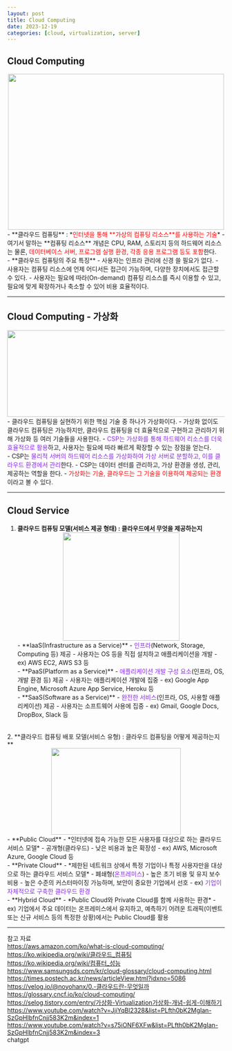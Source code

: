 ```yaml
---
layout: post
title: Cloud Computing
date: 2023-12-19
categories: [cloud, virtualization, server]
---
```

## Cloud Computing
<center><img src="https://github.com/LeeJae-H/LeeJae-H.github.io/assets/122717063/3d7a2aac-5864-4824-8f39-9474726012b1" width="500" height="360"></center>  
- **클라우드 컴퓨팅** : *<span style="color:red">인터넷을 통해 **가상의 컴퓨팅 리소스**를 사용하는 기술</span>*  
    - 여기서 말하는 **컴퓨팅 리소스** 개념은 CPU, RAM, 스토리지 등의 하드웨어 리소스는 물론, <span style="color:red">데이터베이스 서버, 프로그램 실행 환경, 각종 응용 프로그램 등도 포함</span>한다.  
<br>
- **클라우드 컴퓨팅의 주요 특징**
    - 사용자는 인프라 관리에 신경 쓸 필요가 없다.  
    - 사용자는 컴퓨팅 리소스에 언제 어디서든 접근이 가능하며, 다양한 장치에서도 접근할 수 있다. 
    - 사용자는 필요에 따라(On-demand) 컴퓨팅 리소스를 즉시 이용할 수 있고, 필요에 맞게 확장하거나 축소할 수 있어 비용 효율적이다.

---
## Cloud Computing - 가상화
<center><img src="https://github.com/LeeJae-H/LeeJae-H.github.io/assets/122717063/c8d9a31c-889c-47e6-bac5-b624b75de12c" width="600" height="200"></center>
- 클라우드 컴퓨팅을 실현하기 위한 핵심 기술 중 하나가 가상화이다.
    - 가상화 없이도 클라우드 컴퓨팅은 가능하지만, 클라우드 컴퓨팅을 더 효율적으로 구현하고 관리하기 위해 가상화 등 여러 기술들을 사용한다.
    - <span style="color:blueviolet">CSP는 가상화를 통해 하드웨어 리소스를 더욱 효율적으로 활용</span>하고, 사용자는 필요에 따라 빠르게 확장할 수 있는 장점을 얻는다.   
<br>
- CSP는 <span style="color:blueviolet">물리적 서버의 하드웨어 리소스를 가상화하여 가상 서버로 분할하고, 이를 클라우드 환경에서 관리</span>한다. 
    - CSP는 데이터 센터를 관리하고, 가상 환경을 생성, 관리, 제공하는 역할을 한다.  
    - <span style="color:red">가상화는 기술, 클라우드는 그 기술을 이용하여 제공되는 환경</span>이라고 볼 수 있다.   

---
## Cloud Service 
1. **클라우드 컴퓨팅 모델(서비스 제공 형태) : 클라우드에서 무엇을 제공하는지**
    <center><img src="https://github.com/LeeJae-H/LeeJae-H.github.io/assets/122717063/51016319-455a-4717-8d8e-3f9ec6831513" width="270" height="250"></center>
    - **IaaS(Infrastructure as a Service)**  
        - <span style="color:blueviolet">인프라</span>(Network, Storage, Computing 등) 제공
        - 사용자는 OS 등을 직접 설치하고 애플리케이션을 개발
        - ex) AWS EC2, AWS S3 등  
    <br>
    - **PaaS(Platform as a Service)**
        - <span style="color:blueviolet">애플리케이션 개발 구성 요소</span>(인프라, OS, 개발 환경 등) 제공
        - 사용자는 애플리케이션 개발에 집중
        - ex) Google App Engine, Microsoft Azure App Service, Heroku 등  
    <br>
    - **SaaS(Software as a Service)**
        - <span style="color:blueviolet">완전한 서비스</span>(인프라, OS, 사용할 애플리케이션) 제공
        - 사용자는 소프트웨어 사용에 집중
        - ex) Gmail, Google Docs, DropBox, Slack 등
<br>
2. **클라우드 컴퓨팅 배포 모델(서비스 유형) : 클라우드 컴퓨팅을 어떻게 제공하는지**
    <center><img src="https://github.com/LeeJae-H/LeeJae-H.github.io/assets/122717063/10dfcf5c-5def-4605-a460-e75b2259a23f" width="300" height="200"></center>
    - **Public Cloud**
        - *인터넷에 접속 가능한 모든 사용자를 대상으로 하는 클라우드 서비스 모델*
        - 공개형(클라우드)
        - 낮은 비용과 높은 확장성
        - ex) AWS, Microsoft Azure, Google Cloud 등  
    <br>
    - **Private Cloud**
        - *제한된 네트워크 상에서 특정 기업이나 특정 사용자만을 대상으로 하는 클라우드 서비스 모델*
        - 폐쇄형(<span style="color:blueviolet">온프레미스</span>)
        - 높은 초기 비용 및 유지 보수 비용
        - 높은 수준의 커스터마이징 가능하며, 보안이 중요한 기업에서 선호
        - ex) <span style="color:blueviolet">기업이 자체적으로 구축한 클라우드 환경</span>  
    <br>
    - **Hybrid Cloud**
        - *Public Cloud와 Private Cloud를 함께 사용하는 환경*
        - ex) 기업에서 주요 데이터는 온프레미스에서 유지하고, 예측하기 어려운 트래픽(이벤트 또는 신규 서비스 등의 특정한 상황)에서는 Public Cloud를 활용

---
참고 자료  
https://aws.amazon.com/ko/what-is-cloud-computing/
https://ko.wikipedia.org/wiki/클라우드_컴퓨팅  
https://ko.wikipedia.org/wiki/컴퓨터_성능   
https://www.samsungsds.com/kr/cloud-glossary/cloud-computing.html  
https://times.postech.ac.kr/news/articleView.html?idxno=5086  
https://velog.io/@noyohanx/0.-클라우드란-무엇일까   
https://glossary.cncf.io/ko/cloud-computing/  
https://selog.tistory.com/entry/가상화-Virtualization가상화-개념-쉽게-이해하기   
https://www.youtube.com/watch?v=JjiYqBl2328&list=PLfth0bK2MgIan-SzGpHIbfnCnjj583K2m&index=1   
https://www.youtube.com/watch?v=s75iONF6XFw&list=PLfth0bK2MgIan-SzGpHIbfnCnjj583K2m&index=3   
chatgpt